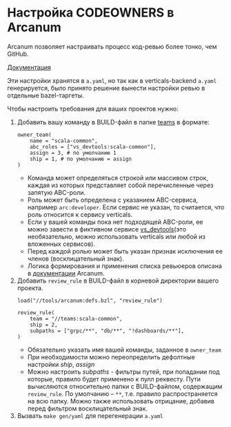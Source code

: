 # Настройка CODEOWNERS в Arcanum

Arcanum позволяет настраивать процесс код-ревью более тонко, чем GitHub.

[Документация](https://docs.yandex-team.ru/arcanum/pr/review_configuration)

Эти настройки хранятся в `a.yaml`, но так как в verticals-backend `a.yaml` генерируется, было принято решение вынести настройки ревью в отдельные bazel-таргеты.

Чтобы настроить требования для ваших проектов нужно:
1. Добавить вашу команду в BUILD-файл в папке [teams](../../teams/BUILD) в формате:
    ```
    owner_team(
        name = "scala-common",
        abc_roles = ["vs_devtools:scala-common"],
        assign = 3, # по умолчанию 1
        ship = 1, # по умолчанию = assign
    )
    ```
    - Команда может определяться строкой или массивом строк, каждая из которых представляет собой перечисленные через запятую ABC-роли.
    - Роль может быть определена с указанием ABC-сервиса, например `arc:developer`. Если сервис не указан, то считается, что роль относится к сервису verticals.
    - Если у вашей команды пока нет подходящей ABC-роли, ее можно завести в фиктивном сервиcе [vs_devtools](https://abc.yandex-team.ru/services/vs_devtools/)(это необязательно, можно использовать verticals или любой из вложенных сервисов).
    - Перед каждой ролью может быть указан признак исключения ее членов (восклицательный знак).
    - Логика формирования и применения списка ревьюеров описана в [документации](https://docs.yandex-team.ru/arcanum/pr/review_configuration#zadanie-urovnej-prioriteta-grupp-revyuerov) Arcanum.
2. Добавить `review_rule` в BUILD-файл в корневой директории вашего проекта.
    ```
    load("//tools/arcanum:defs.bzl", "review_rule")

    review_rule(
        team = "//teams:scala-common",
        ship = 2,
        subpaths = ["grpc/**", "db/**", "!dashboards/**"],
    )
    ```
    - Обязательно указать имя вашей команды, заданное в `owner_team`
    - При необходимости можно переопределить дефолтные настройки *ship*, *assign*
    - Можно настроить *subpaths* - фильтры путей, при попадании под которые, правило будет применено к пулл реквесту. Пути вычисляются относительно папки с BUILD-файлом, содержащим `review_rule`. По умолчанию – `**`, т.е. правило распространяется на всю папку. Можно также использовать отрицание, добавив перед фильтром восклицательный знак.
3. Вызвать `make gen/yaml` для перегенерации `a.yaml`

